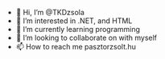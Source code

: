 - 👋 Hi, I’m @TKDzsola
- 👀 I’m interested in .NET, and HTML
- 🌱 I’m currently learning programming
- 💞️ I’m looking to collaborate on with myself
- 📫 How to reach me pasztorzsolt.hu

<!---
TKDzsola/TKDzsola is a ✨ special ✨ repository because its `README.md` (this file) appears on your GitHub profile.
You can click the Preview link to take a look at your changes.
--->
